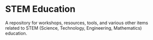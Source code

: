 # STEM Education

A repository for workshops, resources, tools, and various other items related to STEM (Science, Technology, Engineering, Mathematics) education.
